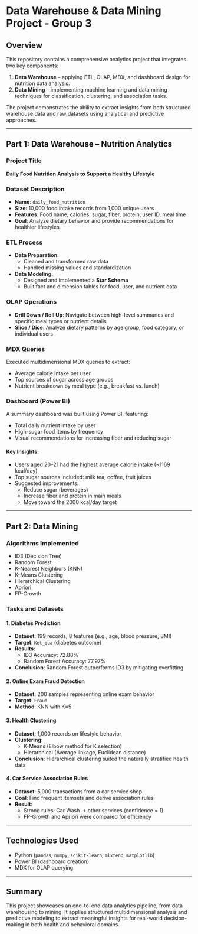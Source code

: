 # Data Warehouse & Data Mining Project - Group 3

## Overview

This repository contains a comprehensive analytics project that integrates two key components:

1. **Data Warehouse** – applying ETL, OLAP, MDX, and dashboard design for nutrition data analysis.
2. **Data Mining** – implementing machine learning and data mining techniques for classification, clustering, and association tasks.

The project demonstrates the ability to extract insights from both structured warehouse data and raw datasets using analytical and predictive approaches.

---

## Part 1: Data Warehouse – Nutrition Analytics

### Project Title

**Daily Food Nutrition Analysis to Support a Healthy Lifestyle**

### Dataset Description

- **Name**: `daily_food_nutrition`
- **Size**: 10,000 food intake records from 1,000 unique users
- **Features**: Food name, calories, sugar, fiber, protein, user ID, meal time
- **Goal**: Analyze dietary behavior and provide recommendations for healthier lifestyles

### ETL Process

- **Data Preparation**:
  - Cleaned and transformed raw data
  - Handled missing values and standardization
- **Data Modeling**:
  - Designed and implemented a **Star Schema**
  - Built fact and dimension tables for food, user, and nutrient data

### OLAP Operations

- **Drill Down / Roll Up**: Navigate between high-level summaries and specific meal types or nutrient details
- **Slice / Dice**: Analyze dietary patterns by age group, food category, or individual users

### MDX Queries

Executed multidimensional MDX queries to extract:
- Average calorie intake per user
- Top sources of sugar across age groups
- Nutrient breakdown by meal type (e.g., breakfast vs. lunch)

### Dashboard (Power BI)

A summary dashboard was built using Power BI, featuring:
- Total daily nutrient intake by user
- High-sugar food items by frequency
- Visual recommendations for increasing fiber and reducing sugar

#### Key Insights:
- Users aged 20–21 had the highest average calorie intake (~1169 kcal/day)
- Top sugar sources included: milk tea, coffee, fruit juices
- Suggested improvements:
  - Reduce sugar (beverages)
  - Increase fiber and protein in main meals
  - Move toward the 2000 kcal/day target

---

## Part 2: Data Mining

### Algorithms Implemented

- ID3 (Decision Tree)
- Random Forest
- K-Nearest Neighbors (KNN)
- K-Means Clustering
- Hierarchical Clustering
- Apriori
- FP-Growth

### Tasks and Datasets

#### 1. Diabetes Prediction
- **Dataset**: 199 records, 8 features (e.g., age, blood pressure, BMI)
- **Target**: `Ket_qua` (diabetes outcome)
- **Results**:
  - ID3 Accuracy: 72.88%
  - Random Forest Accuracy: 77.97%
- **Conclusion**: Random Forest outperforms ID3 by mitigating overfitting

#### 2. Online Exam Fraud Detection
- **Dataset**: 200 samples representing online exam behavior
- **Target**: `Fraud`
- **Method**: KNN with K=5

#### 3. Health Clustering
- **Dataset**: 1,000 records on lifestyle behavior
- **Clustering**:
  - K-Means (Elbow method for K selection)
  - Hierarchical (Average linkage, Euclidean distance)
- **Conclusion**: Hierarchical clustering suited the naturally stratified health data

#### 4. Car Service Association Rules
- **Dataset**: 5,000 transactions from a car service shop
- **Goal**: Find frequent itemsets and derive association rules
- **Result**:
  - Strong rules: Car Wash → other services (confidence = 1)
  - FP-Growth and Apriori were compared for efficiency

---

## Technologies Used

- Python (`pandas`, `numpy`, `scikit-learn`, `mlxtend`, `matplotlib`)
- Power BI (dashboard creation)
- MDX for OLAP querying

---

## Summary

This project showcases an end-to-end data analytics pipeline, from data warehousing to mining. It applies structured multidimensional analysis and predictive modeling to extract meaningful insights for real-world decision-making in both health and behavioral domains.
